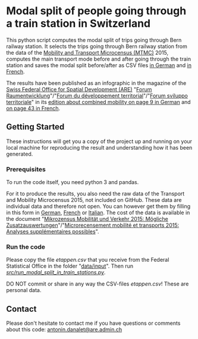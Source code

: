 # Modal split of people going through a train station in Switzerland
This python script computes the modal split of trips going through Bern railway station. It selects the trips going through Bern railway station from the data of the <a href="https://www.are.admin.ch/mtmc">Mobility and Transport Microcensus (MTMC)</a> 2015, computes the main transport mode before and after going through the train station and saves the modal split before/after as CSV files <a href="https://github.com/antonindanalet/modal-split-in-train-stations/blob/master/data/output/modal_split_in_Bern_station_DE.csv">in German</a> and <a href="https://github.com/antonindanalet/modal-split-in-train-stations/blob/master/data/output/modal_split_in_Bern_station_FR.csv">in French</a>.

The results have been published as an infographic in the magazine of the <a href="https://www.are.admin.ch/">Swiss Federal Office for Spatial Development (ARE)</a> "<a href="https://www.are.admin.ch/are/de/home/medien-und-publikationen/forum-raumentwicklung.html">Forum Raumentwicklung</a>"/"<a href="https://www.are.admin.ch/are/fr/home/media-et-publications/forum-du-developpement-territorial.html">Forum du développement territorial</a>"/"<a href="https://www.are.admin.ch/are/it/home/media-e-pubblicazioni/forum-sviluppo-territoriale.html">Forum sviluppo territoriale</a>" in its <a href="https://www.are.admin.ch/are/de/home/medien-und-publikationen/forum-raumentwicklung/vernetzte-mobilitat.html">edition about combined mobility on page 9 in German</a> and <a href="https://www.are.admin.ch/are/fr/home/media-et-publications/forum-du-developpement-territorial/mobilitecombinee.html">on page 43 in French</a>.

## Getting Started

These instructions will get you a copy of the project up and running on your local machine for reproducing the result and understanding how it has been generated.

### Prerequisites

To run the code itself, you need python 3 and pandas.

For it to produce the results, you also need the raw data of the Transport and Mobility Microcensus 2015, not included on GitHub. These data are individual data and therefore not open. You can however get them by filling in this form in <a href="https://www.are.admin.ch/are/de/home/verkehr-und-infrastruktur/grundlagen-und-daten/mzmv/datenzugang.html">German</a>, <a href="https://www.are.admin.ch/are/fr/home/transports-et-infrastructures/bases-et-donnees/mrmt/accesauxdonnees.html">French</a> or <a href="https://www.are.admin.ch/are/it/home/trasporti-e-infrastrutture/basi-e-dati/mcmt/accessoaidati.html">Italian</a>. The cost of the data is available in the document "<a href="https://www.are.admin.ch/are/de/home/medien-und-publikationen/publikationen/grundlagen/mikrozensus-mobilitat-und-verkehr-2015-mogliche-zusatzauswertung.html">Mikrozensus Mobilität und Verkehr 2015: Mögliche Zusatzauswertungen</a>"/"<a href="https://www.are.admin.ch/are/fr/home/media-et-publications/publications/bases/mikrozensus-mobilitat-und-verkehr-2015-mogliche-zusatzauswertung.html">Microrecensement mobilité et transports 2015: Analyses supplémentaires possibles</a>".

### Run the code

Please copy the file <em>etappen.csv</em> that you receive from the Federal Statistical Office in the folder "<a href="https://github.com/antonindanalet/modal-split-in-train-stations/tree/master/data/input">data/input</a>". Then run <em><a href="https://github.com/antonindanalet/modal-split-in-train-stations/blob/master/src/run_modal_split_in_train_stations.py">src/run_modal_split_in_train_stations.py</a></em>. 

DO NOT commit or share in any way the CSV-files <em>etappen.csv</em>! These are personal data.

## Contact

Please don't hesitate to contact me if you have questions or comments about this code: antonin.danalet@are.admin.ch
